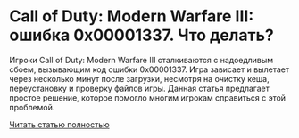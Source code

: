 # Call of Duty: Modern Warfare III: ошибка 0x00001337. Что делать?



Игроки Call of Duty: Modern Warfare III сталкиваются с надоедливым сбоем, вызывающим код ошибки 0x00001337. Игра зависает и вылетает через несколько минут после загрузки, несмотря на очистку кеша, переустановку и проверку файлов игры. Данная статья предлагает простое решение, которое помогло многим игрокам справиться с этой проблемой.

[Читать статью полностью](https://xyberbara.com/gaming/call-of-duty-modern-warfare-0x00001337/)
